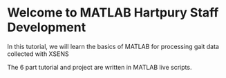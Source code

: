 # Welcome to MATLAB Hartpury Staff Development 
In this tutorial, we will learn the basics of MATLAB for processing gait data collected with XSENS 

The 6 part tutorial and project are written in MATLAB live scripts. 
